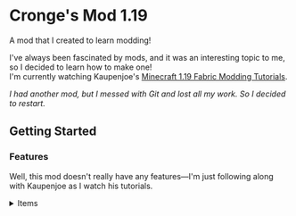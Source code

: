 <div>
  
<h1>Cronge's Mod 1.19</h1>
  
A mod that I created to learn modding!

</div>

I've always been fascinated by mods, and it was an interesting topic to me, so I decided to learn how to make one! <br/>
I'm currently watching Kaupenjoe's [Minecraft 1.19 Fabric Modding Tutorials](https://www.youtube.com/playlist?list=PLKGarocXCE1EeLZggaXPJaARxnAbUD8Y_).

*I had another mod, but I messed with Git and lost all my work. So I decided to restart.*

</div>

## Getting Started

### Features
Well, this mod doesn't really have any features—I'm just following along with Kaupenjoe as I watch his tutorials.

<details>
<summary> Items </summary>
  
*None at the moment*

<details>
  
<details>
<summary> Blocks </summary>
  
*None at the moment*

<details>

<details>
<summary> Custom Entities </summary>
  
*None at the moment*

<details>  
### Installation

*I do not plan on releasing the mod yet, but I might consider releasing it in the future.*

</div>

